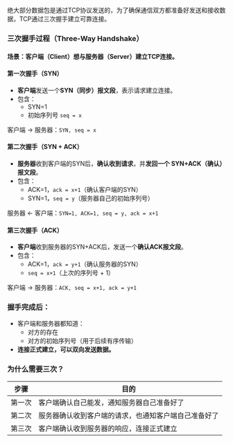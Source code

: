 绝大部分数据包是通过TCP协议发送的，为了确保通信双方都准备好发送和接收数据，TCP通过三次握手建立可靠连接。

### 三次握手过程（Three-Way Handshake）

#### 场景：客户端（Client）想与服务器（Server）建立TCP连接。


#### 第一次握手（SYN）

- **客户端**发送一个**SYN（同步）报文段**，表示请求建立连接。
- 包含：
  - SYN=1
  - 初始序列号 `seq = x`

客户端 → 服务器：`SYN, seq = x`


#### 第二次握手（SYN + ACK）

- **服务器**收到客户端的SYN后，**确认收到请求**，并**发回一个 SYN+ACK（确认） 报文段**。
- 包含：
  - ACK=1，`ack = x+1`（确认客户端的SYN）
  - SYN=1，`seq = y`（服务器自己的初始序列号）

服务器 ← 客户端：`SYN=1, ACK=1, seq = y, ack = x+1`


#### 第三次握手（ACK）

- **客户端**收到服务器的SYN+ACK后，发送一个**确认ACK报文段**。
- 包含：
  - ACK=1，`ack = y+1`（确认服务器的SYN）
  - `seq = x+1`（上次的序列号 + 1）

客户端 → 服务器：`ACK, seq = x+1, ack = y+1`

### 握手完成后：

- 客户端和服务器都知道：
  - 对方的存在
  - 对方的初始序列号（用于后续有序传输）
- **连接正式建立，可以双向发送数据。**

### 为什么需要三次？

| 步骤   | 目的                                                 |
| ------ | ---------------------------------------------------- |
| 第一次 | 客户端确认自己能发，通知服务器自己准备好了           |
| 第二次 | 服务器确认收到客户端的请求，也通知客户端自己准备好了 |
| 第三次 | 客户端确认收到服务器的响应，连接正式建立             |